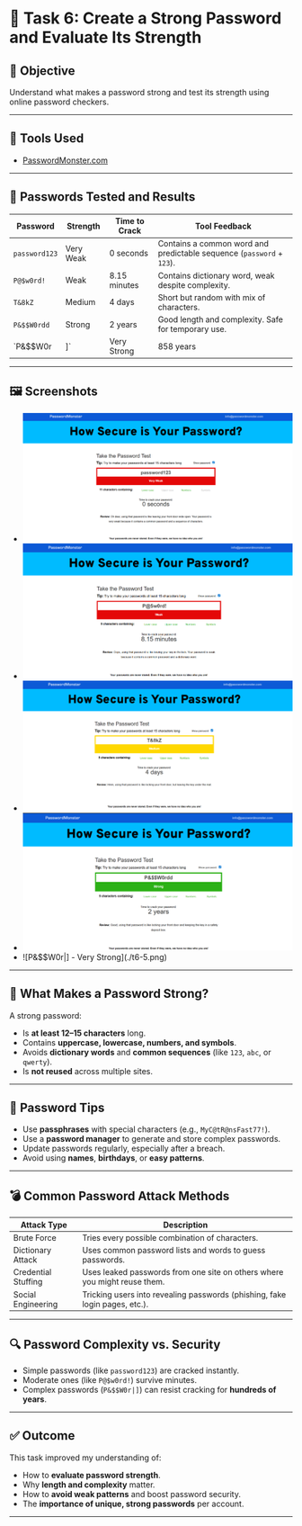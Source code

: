 # 🔐 Task 6: Create a Strong Password and Evaluate Its Strength

## 🎯 Objective
Understand what makes a password strong and test its strength using online password checkers.

---

## 🧪 Tools Used
- [PasswordMonster.com](https://passwordmonster.com)

---

## 🔡 Passwords Tested and Results

| Password         | Strength     | Time to Crack     | Tool Feedback                                                                 |
|------------------|--------------|-------------------|-------------------------------------------------------------------------------|
| `password123`    | Very Weak    | 0 seconds         | Contains a common word and predictable sequence (`password` + `123`).        |
| `P@$w0rd!`       | Weak         | 8.15 minutes      | Contains dictionary word, weak despite complexity.                           |
| `T&8kZ`          | Medium       | 4 days            | Short but random with mix of characters.                                     |
| `P&$$W0rdd`      | Strong       | 2 years           | Good length and complexity. Safe for temporary use.                          |
| `P&$$W0r|]`      | Very Strong  | 858 years         | Complex, unique, and secure. Strong against brute force attacks.             |

---

## 🖼️ Screenshots

- ![password123 - Very Weak](./t6-1.png)
- ![P@$w0rd! - Weak](./t6-2.png)
- ![T&8kZ - Medium](./t6-3.png)
- ![P&$$W0rdd - Strong](./t6-4.png)
- ![P&$$W0r|] - Very Strong](./t6-5.png)

---

## 🧠 What Makes a Password Strong?

A strong password:
- Is **at least 12–15 characters** long.
- Contains **uppercase, lowercase, numbers, and symbols**.
- Avoids **dictionary words** and **common sequences** (like `123`, `abc`, or `qwerty`).
- Is **not reused** across multiple sites.

---

## 🔐 Password Tips

- Use **passphrases** with special characters (e.g., `MyC@tR@nsFast77!`).
- Use a **password manager** to generate and store complex passwords.
- Update passwords regularly, especially after a breach.
- Avoid using **names**, **birthdays**, or **easy patterns**.

---

## 💣 Common Password Attack Methods

| Attack Type         | Description                                                                 |
|----------------------|-----------------------------------------------------------------------------|
| Brute Force          | Tries every possible combination of characters.                             |
| Dictionary Attack    | Uses common password lists and words to guess passwords.                    |
| Credential Stuffing  | Uses leaked passwords from one site on others where you might reuse them.   |
| Social Engineering   | Tricking users into revealing passwords (phishing, fake login pages, etc.). |

---

## 🔍 Password Complexity vs. Security

- Simple passwords (like `password123`) are cracked instantly.
- Moderate ones (like `P@$w0rd!`) survive minutes.
- Complex passwords (`P&$$W0r|]`) can resist cracking for **hundreds of years**.

---

## ✅ Outcome

This task improved my understanding of:
- How to **evaluate password strength**.
- Why **length and complexity** matter.
- How to **avoid weak patterns** and boost password security.
- The **importance of unique, strong passwords** per account.

---
